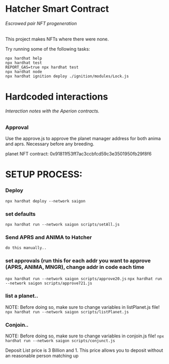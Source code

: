 # Hatcher Smart Contract

###### Escrowed pair NFT progeneration

This project makes NFTs where there were none.

Try running some of the following tasks:

```shell
npx hardhat help
npx hardhat test
REPORT_GAS=true npx hardhat test
npx hardhat node
npx hardhat ignition deploy ./ignition/modules/Lock.js
```

# Hardcoded interactions

###### Interaction notes with the Aperion contracts.

### Approval

Use the approve.js to approve the planet manager address for both anima and aprs. Necessary before any breeding.

planet NFT contract: 0x91811f53ff7ac3ccbfcd59c3e3501950fb29f8f6

# SETUP PROCESS:

### Deploy

`npx hardhat deploy --network saigon`

### set defaults

`npx hardhat run --network saigon scripts/setAll.js`

### Send APRS and ANIMA to Hatcher

`do this manually..`

### set approvals (run this for each addr you want to approve (APRS, ANIMA, MNGR), change addr in code each time

`npx hardhat run --network saigon scripts/approve20.js`
`npx hardhat run --network saigon scripts/approve721.js`

### list a planet..

NOTE: Before doing so, make sure to change variables in listPlanet.js file!
`npx hardhat run --network saigon scripts/listPlanet.js`

### Conjoin..

NOTE: Before doing so, make sure to change variables in conjoin.js file!
`npx hardhat run --network saigon scripts/conjunct.js`

Deposit List price is 3 Billion and 1. This price allows you to deposit without an reasonable person matching up
